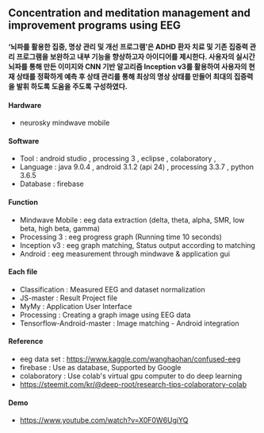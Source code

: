## Concentration and meditation management and improvement programs using EEG

#### ‘뇌파를 활용한 집중, 명상 관리 및 개선 프로그램’은 ADHD 환자 치료 및 기존 집중력 관리 프로그램을 보완하고 내부 기능을 향상하고자 아이디어를 제시한다. 사용자의 실시간 뇌파를 통해 만든 이미지와 CNN 기반 알고리즘 Inception v3를 활용하여 사용자의 현재 상태를 정확하게 예측 후 상태 관리를 통해 최상의 명상 상태를 만들어 최대의 집중력을 발휘 하도록 도움을 주도록 구성하였다.

#### Hardware
* neurosky mindwave mobile

#### Software
* Tool : android studio , processing 3 , eclipse , colaboratory , 
* Language : java 9.0.4 , android 3.1.2 (api 24) , processing 3.3.7 , python 3.6.5
* Database : firebase

#### Function
* Mindwave Mobile : eeg data extraction (delta, theta, alpha, SMR, low beta, high beta, gamma)
* Processing 3 : eeg progress graph (Running time 10 seconds)
* Inception v3 : eeg graph matching, Status output according to matching
* Android : eeg measurement through mindwave & application gui

#### Each file
* Classification : Measured EEG and dataset normalization
* JS-master : Result Project file
* MyMy : Application User Interface
* Processing : Creating a graph image using EEG data
* Tensorflow-Android-master : Image matching - Android integration

#### Reference
* eeg data set : https://www.kaggle.com/wanghaohan/confused-eeg
* firebase : Use as database, Supported by Google
* colaboratory : Use colab's virtual gpu computer to do deep learning
* https://steemit.com/kr/@deep-root/research-tips-colaboratory-colab

#### Demo
* https://www.youtube.com/watch?v=X0F0W6UgiYQ
